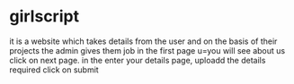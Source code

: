 # girlscript
it is a website which takes details from the user and on the basis of their projects the admin gives them job 
in the first page u=you will see about us
click on next page.
in the enter your details page, uploadd the details required
click on submit
